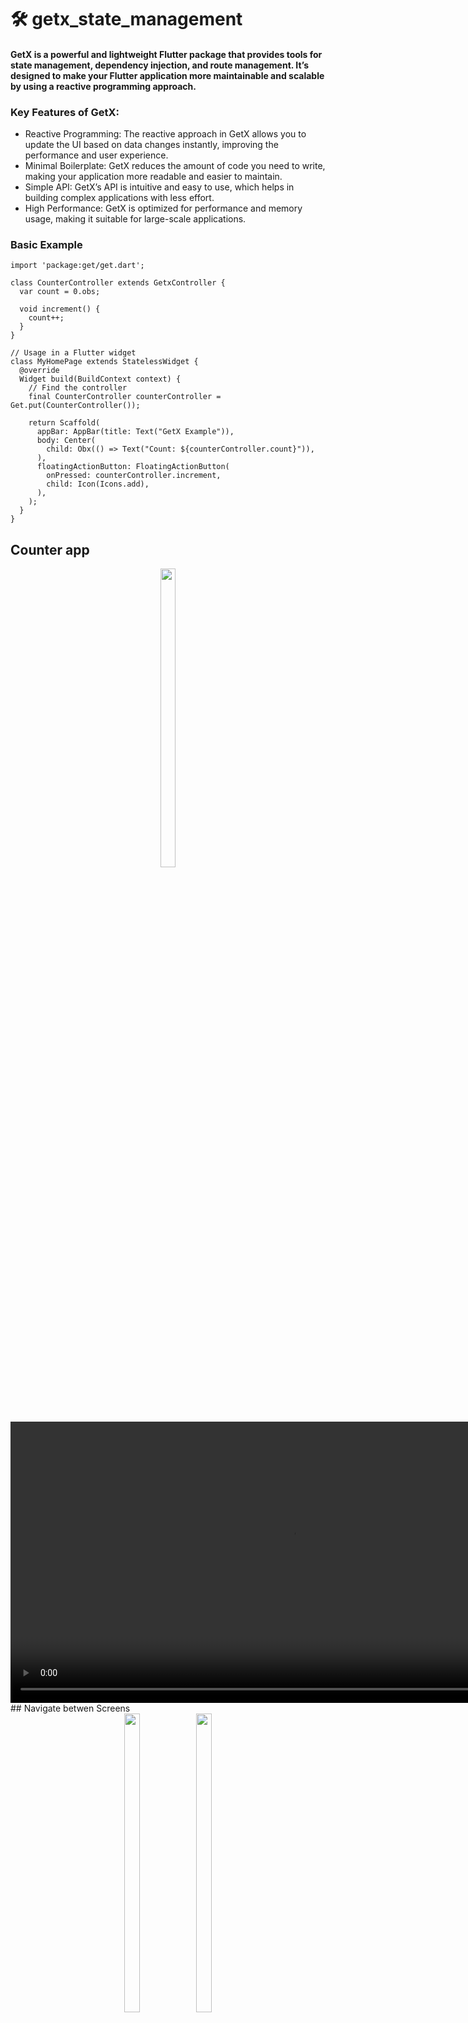 # 🛠 getx_state_management

####  GetX is a powerful and lightweight Flutter package that provides tools for state management, dependency injection, and route management. It’s designed to make your Flutter application more maintainable and scalable by using a reactive programming approach.

### Key Features of GetX:
- Reactive Programming: The reactive approach in GetX allows you to update the UI based on data changes instantly, improving the performance and user experience.
- Minimal Boilerplate: GetX reduces the amount of code you need to write, making your application more readable and easier to maintain.
- Simple API: GetX’s API is intuitive and easy to use, which helps in building complex applications with less effort.
- High Performance: GetX is optimized for performance and memory usage, making it suitable for large-scale applications.

### Basic Example
```
import 'package:get/get.dart';

class CounterController extends GetxController {
  var count = 0.obs;

  void increment() {
    count++;
  }
}

// Usage in a Flutter widget
class MyHomePage extends StatelessWidget {
  @override
  Widget build(BuildContext context) {
    // Find the controller
    final CounterController counterController = Get.put(CounterController());

    return Scaffold(
      appBar: AppBar(title: Text("GetX Example")),
      body: Center(
        child: Obx(() => Text("Count: ${counterController.count}")),
      ),
      floatingActionButton: FloatingActionButton(
        onPressed: counterController.increment,
        child: Icon(Icons.add),
      ),
    );
  }
}

```
## Counter app
<div align ="center">

  <img src = "https://github.com/user-attachments/assets/420cf9d3-3833-49ac-b063-ad78fd01d689"  height=35% width=22%  />
  <video height="450" src="https://github.com/user-attachments/assets/8697e1d8-164e-446b-b0c5-07e666c7ad2b" />

</div>
## Navigate betwen Screens 

<div align ="center">
  <img src = "https://github.com/user-attachments/assets/dee1d25c-5a36-41a1-a6b8-9aec6f2bf800"  height=35% width=22%  />
   <img src = "https://github.com/user-attachments/assets/cd0c1893-9f04-4e01-8879-0acec3a743d1"  height=35% width=22%  />
  <video height="450" src="https://github.com/user-attachments/assets/4b4cc39f-854e-48e8-bf92-700d750deaf0" />

</div>


### ☀ Employee Management with GetX: CRUD Operations

This Flutter application implements a CRUD (Create, Read, Update, Delete) functionality for managing employee details using the GetX state management package.

- Create: Add new employee records with details like name, ID, and designation using a form that opens in a dialog. The form data is saved to the employee list.

- Read: Display a list of all employees with their details. The list dynamically updates as you add, edit, or remove employees.

- Update: Edit existing employee details by pre-filling a form with current data. The updated information is saved back to the list.

- Delete: Remove an employee recor

  <div align ="center">
    <img src = "https://github.com/user-attachments/assets/56f7e13e-33ea-430d-a26a-11583622a458"  height=35% width=22%  />
   <img src = "https://github.com/user-attachments/assets/73e76c9c-9346-4f5e-bda2-1f1a92c3454e"  height=35% width=22%  />
    <img src = "https://github.com/user-attachments/assets/775b1c5e-9f69-47bc-9eca-2095b641ae7a"  height=35% width=22%  />
   <img src = "https://github.com/user-attachments/assets/1b35b87f-a0ac-44cf-8d11-0292880d57c2"  height=35% width=22%  />
   <img src = "https://github.com/user-attachments/assets/ca942671-65ad-4bbc-8ddf-b5f5ef7ba9f9"  height=35% width=22%  />
  <video height="450" src="https://github.com/user-attachments/assets/6cc601bf-736c-43a4-bf93-81b4688f83ed" />

</div>


